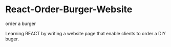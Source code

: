 # React-Order-Burger-Website
order a burger

Learning REACT by writing a website page that enable clients to order a DIY buger.
